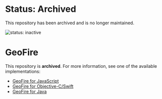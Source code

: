 # Status: Archived
This repository has been archived and is no longer maintained.

![status: inactive](https://img.shields.io/badge/status-inactive-red.svg)

# GeoFire

This repository is **archived**. For more information, see one of the available implementations:

* [GeoFire for JavaScript](https://github.com/firebase/geofire-js)
* [GeoFire for Objective-C/Swift](https://github.com/firebase/geofire-objc)
* [GeoFire for Java](https://github.com/firebase/geofire-java)
